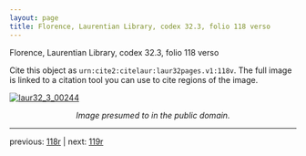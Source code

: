 ```yaml
---
layout: page
title: Florence, Laurentian Library, codex 32.3, folio 118 verso
---
```


Florence, Laurentian Library, codex 32.3, folio 118 verso

Cite this object as `urn:cite2:citelaur:laur32pages.v1:118v`.  The full image is linked to a citation tool you can use to cite regions of the image.

[![laur32_3_00244](http://www.homermultitext.org/iipsrv?IIIF=/project/homer/pyramidal/deepzoom/citelaur/laur32imgs/v1/laur32_3_00244.tif/full/800,/0/default.jpg)](http://www.homermultitext.org/ict2/?urn=urn:cite2:citelaur:laur32imgs.v1:laur32_3_00244) 

<p style="text-align: center; font-style: italic;">Image presumed to in the public domain.</p>

---

previous: [118r](../118r/) | next: [119r](../119r/)